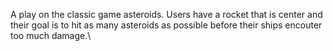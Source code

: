 A play on the classic game asteroids. Users have a rocket that is center and their goal is to hit
as many asteroids as possible before their ships encouter too much damage.\

